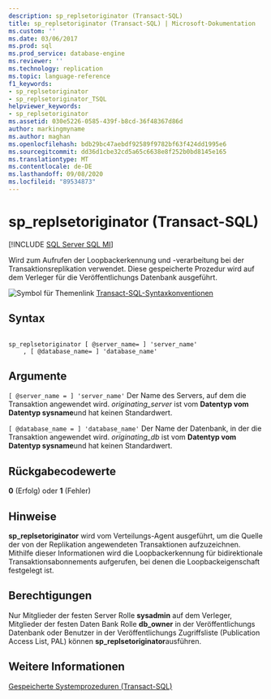 ```yaml
---
description: sp_replsetoriginator (Transact-SQL)
title: sp_replsetoriginator (Transact-SQL) | Microsoft-Dokumentation
ms.custom: ''
ms.date: 03/06/2017
ms.prod: sql
ms.prod_service: database-engine
ms.reviewer: ''
ms.technology: replication
ms.topic: language-reference
f1_keywords:
- sp_replsetoriginator
- sp_replsetoriginator_TSQL
helpviewer_keywords:
- sp_replsetoriginator
ms.assetid: 030e5226-0585-439f-b8cd-36f48367d86d
author: markingmyname
ms.author: maghan
ms.openlocfilehash: bdb29bc47aebdf92589f9782bf63f424dd1995e6
ms.sourcegitcommit: dd36d1cbe32cd5a65c6638e8f252b0bd8145e165
ms.translationtype: MT
ms.contentlocale: de-DE
ms.lasthandoff: 09/08/2020
ms.locfileid: "89534873"
---
```

# <a name="sp_replsetoriginator-transact-sql"></a>sp_replsetoriginator (Transact-SQL)
[!INCLUDE [SQL Server SQL MI](../../includes/applies-to-version/sql-asdbmi.md)]

  Wird zum Aufrufen der Loopbackerkennung und -verarbeitung bei der Transaktionsreplikation verwendet. Diese gespeicherte Prozedur wird auf dem Verleger für die Veröffentlichungs Datenbank ausgeführt.  
  
 ![Symbol für Themenlink](../../database-engine/configure-windows/media/topic-link.gif "Symbol für Themenlink") [Transact-SQL-Syntaxkonventionen](../../t-sql/language-elements/transact-sql-syntax-conventions-transact-sql.md)  
  
## <a name="syntax"></a>Syntax  
  
```  
  
sp_replsetoriginator [ @server_name= ] 'server_name'   
    , [ @database_name= ] 'database_name'  
```  
  
## <a name="arguments"></a>Argumente  
`[ @server_name = ] 'server_name'` Der Name des Servers, auf dem die Transaktion angewendet wird. *originating_server* ist vom **Datentyp vom Datentyp sysname**und hat keinen Standardwert.  
  
`[ @database_name = ] 'database_name'` Der Name der Datenbank, in der die Transaktion angewendet wird. *originating_db* ist vom **Datentyp vom Datentyp sysname**und hat keinen Standardwert.  
  
## <a name="return-code-values"></a>Rückgabecodewerte  
 **0** (Erfolg) oder **1** (Fehler)  
  
## <a name="remarks"></a>Hinweise  
 **sp_replsetoriginator** wird vom Verteilungs-Agent ausgeführt, um die Quelle der von der Replikation angewendeten Transaktionen aufzuzeichnen. Mithilfe dieser Informationen wird die Loopbackerkennung für bidirektionale Transaktionsabonnements aufgerufen, bei denen die Loopbackeigenschaft festgelegt ist.  
  
## <a name="permissions"></a>Berechtigungen  
 Nur Mitglieder der festen Server Rolle **sysadmin** auf dem Verleger, Mitglieder der festen Daten Bank Rolle **db_owner** in der Veröffentlichungs Datenbank oder Benutzer in der Veröffentlichungs Zugriffsliste (Publication Access List, PAL) können **sp_replsetoriginator**ausführen.  
  
## <a name="see-also"></a>Weitere Informationen  
 [Gespeicherte Systemprozeduren &#40;Transact-SQL&#41;](../../relational-databases/system-stored-procedures/system-stored-procedures-transact-sql.md)  
  
  
